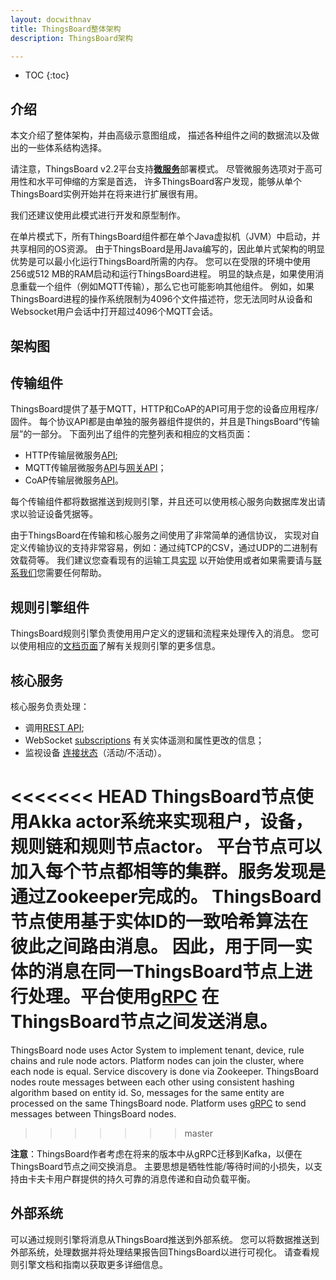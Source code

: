 ```yaml
---
layout: docwithnav
title: ThingsBoard整体架构
description: ThingsBoard架构

---
```


* TOC
{:toc}

## 介绍

本文介绍了整体架构，并由高级示意图组成，
描述各种组件之间的数据流以及做出的一些体系结构选择。

请注意，ThingsBoard v2.2平台支持[**微服务**](/docs/reference/msa/)部署模式。
尽管微服务选项对于高可用性和水平可伸缩的方案是首选，
许多ThingsBoard客户发现，能够从单个ThingsBoard实例开始并在将来进行扩展很有用。

我们还建议使用此模式进行开发和原型制作。

在单片模式下，所有ThingsBoard组件都在单个Java虚拟机（JVM）中启动，并共享相同的OS资源。
由于ThingsBoard是用Java编写的，因此单片式架构的明显优势是可以最小化运行ThingsBoard所需的内存。
您可以在受限的环境中使用256或512 MB的RAM启动和运行ThingsBoard进程。
明显的缺点是，如果使用消息重载一个组件（例如MQTT传输），那么它也可能影响其他组件。
例如，如果ThingsBoard进程的操作系统限制为4096个文件描述符，您无法同时从设备和Websocket用户会话中打开超过4096个MQTT会话。

## 架构图

 <object width="80%" data="/images/reference/mono-architecture.svg"></object> 

## 传输组件

ThingsBoard提供了基于MQTT，HTTP和CoAP的API可用于您的设备应用程序/固件。
每个协议API都是由单独的服务器组件提供的，并且是ThingsBoard“传输层”的一部分。
下面列出了组件的完整列表和相应的文档页面：

* HTTP传输层微服务[API](/docs/reference/http-api/); 
* MQTT传输层微服务[API](/docs/reference/mqtt-api/)与[网关API](/docs/reference/gateway-mqtt-api/)；
* CoAP传输层微服务[API](/docs/reference/coap-api/)。

每个传输组件都将数据推送到规则引擎，并且还可以使用核心服务向数据库发出请求以验证设备凭据等。
 
由于ThingsBoard在传输和核心服务之间使用了非常简单的通信协议，
实现对自定义传输协议的支持非常容易，例如：通过纯TCP的CSV，通过UDP的二进制有效载荷等。
我们建议您查看现有的运输工具[实现](https://github.com/thingsboard/thingsboard/tree/master/common/transport/mqtt) 以开始使用或者如果需要请与[联系我们](/docs/contact-us/)您需要任何帮助。

## 规则引擎组件

ThingsBoard规则引擎负责使用用户定义的逻辑和流程来处理传入的消息。
您可以使用相应的[文档页面](/docs/user-guide/rule-engine-2-0/overview/)了解有关规则引擎的更多信息。

## 核心服务

核心服务负责处理：
 
 * 调用[REST API](/docs/reference/rest-api/);
 * WebSocket [subscriptions](/docs/user-guide/telemetry/#websocket-api) 有关实体遥测和属性更改的信息；
 * 监视设备 [连接状态](/docs/user-guide/device-connectivity-status/)（活动/不活动）。
 
<<<<<<< HEAD
ThingsBoard节点使用Akka actor系统来实现租户，设备，规则链和规则节点actor。
平台节点可以加入每个节点都相等的集群。服务发现是通过Zookeeper完成的。
ThingsBoard节点使用基于实体ID的一致哈希算法在彼此之间路由消息。
因此，用于同一实体的消息在同一ThingsBoard节点上进行处理。平台使用[gRPC](https://grpc.io/) 在ThingsBoard节点之间发送消息。
=======
ThingsBoard node uses Actor System to implement tenant, device, rule chains and rule node actors. 
Platform nodes can join the cluster, where each node is equal. Service discovery is done via Zookeeper. 
ThingsBoard nodes route messages between each other using consistent hashing algorithm based on entity id. 
So, messages for the same entity are processed on the same ThingsBoard node. Platform uses [gRPC](https://grpc.io/) to send messages between ThingsBoard nodes.
>>>>>>> master

**注意**：ThingsBoard作者考虑在将来的版本中从gRPC迁移到Kafka，以便在ThingsBoard节点之间交换消息。
主要思想是牺牲性能/等待时间的小损失，以支持由卡夫卡用户群提供的持久可靠的消息传递和自动负载平衡。

## 外部系统

可以通过规则引擎将消息从ThingsBoard推送到外部系统。
您可以将数据推送到外部系统，处理数据并将处理结果报告回ThingsBoard以进行可视化。
请查看规则引擎文档和指南以获取更多详细信息。
  